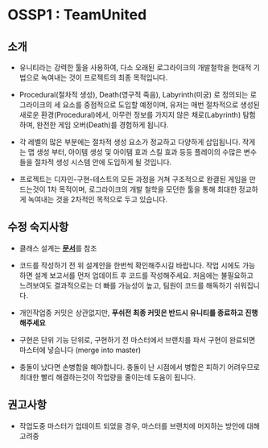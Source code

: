 # OSSP1 : TeamUnited

## 소개

- 유니티라는 강력한 툴을 사용하여, 다소 오래된 로그라이크의 개발철학을 현대적 기법으로 녹여내는 것이 프로젝트의 최종 목적입니다.

- Procedural(절차적 생성), Death(영구적 죽음), Labyrinth(미궁) 로 정의되는 로그라이크의 세 요소를 중점적으로 도입할 예정이며, 유저는 매번 절차적으로 생성된 새로운 환경(Procedural)에서, 아무런 정보를 가지지 않은 채로(Labyrinth) 탐험하며, 완전한 게임 오버(Death)를 경험하게 됩니다.

- 각 레벨의 많은 부분에는 절차적 생성 요소가 정교하고 다양하게 삽입됩니다. 작게는 맵 생성 부터, 아이템 생성 및 아이템 효과 스킬 효과 등등 플레이의 수많은 변수들을 절차적 생성 시스템 안에 도입하게 될 것입니다.

- 프로젝트는 디자인-구현-테스트의 모든 과정을 거쳐 구조적으로 완결된 게임을 만드는것이 1차 목적이며, 로그라이크의 개발 철학을 모던한 툴을 통해 최대한 정교하게 녹여내는 것을 2차적인 목적으로 두고 있습니다.

## 수정 숙지사항

- 클래스 설계는 <b>[문서](https://docs.google.com/spreadsheets/d/1PVZchS14VfmCkylUdj8NwkVeO3vs1CFWEiR1zr4sDdg/edit#gid=415600084)</b>를 참조

- 코드를 작성하기 전 위 설계안을 한번씩 확인해주시길 바랍니다. 작업 시에도 가능하면 설계 보고서를 먼저 업데이트 후 코드를 작성해주세요. 처음에는 불필요하고 느려보여도 결과적으로는 더 빠를 가능성이 높고, 팀원이 코드를 해독하기 쉬워집니다.

- 개인작업중 커밋은 상관없지만, <b>푸쉬전 최종 커밋은 반드시 유니티를 종료하고 진행해주세요</b>

- 구현은 단위 기능 단위로, 구현하기 전 마스터에서 브랜치를 파서 구현이 완료되면 마스터에 넣습니다 (merge into master)

- 충돌이 났다면 손병합을 해야합니다. 충돌이 난 시점에서 병합은 피하기 어려우므로 최대한 빨리 해결하는것이 작업량을 줄이는데 도움이 됩니다.

## 권고사항

- 작업도중 마스터가 업데이트 되었을 경우, 마스터를 브랜치에 머지하는 방안에 대해 고려중

